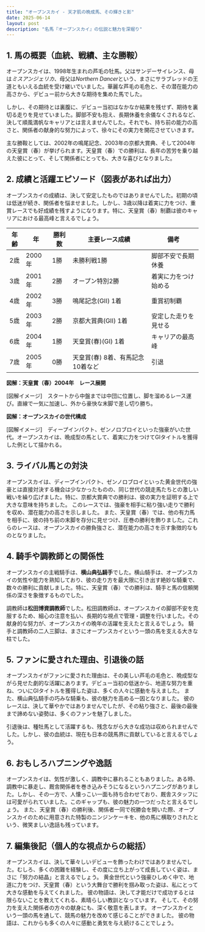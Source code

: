 ```yaml
---
title: "オープンスカイ - 天才肌の晩成馬、その輝きと影"
date: 2025-06-14
layout: post
description: "名馬『オープンスカイ』の伝説と魅力を深堀り"
---
```


## 1. 馬の概要（血統、戦績、主な勝鞍）

オープンスカイは、1998年生まれの芦毛の牡馬。父はサンデーサイレンス、母は*ミスアンジェリカ*、母父は*Northern Dancer*という、まさにサラブレッドの王道ともいえる血統を受け継いでいました。華麗な芦毛の毛色と、その潜在能力の高さから、デビュー前から大きな期待を集めた馬でした。

しかし、その期待とは裏腹に、デビュー当初はなかなか結果を残せず、期待を裏切る走りを見せていました。脚部不安も抱え、長期休養を余儀なくされるなど、決して順風満帆なキャリアとは言えませんでした。それでも、持ち前の能力の高さと、関係者の献身的な努力によって、徐々にその実力を開花させていきます。

主な勝鞍としては、2002年の鳴尾記念、2003年の京都大賞典、そして2004年の天皇賞（春）が挙げられます。天皇賞（春）での勝利は、長年の苦労を乗り越えた彼にとって、そして関係者にとっても、大きな喜びとなりました。


## 2. 成績と活躍エピソード（図表があれば出力）

オープンスカイの成績は、決して安定したものではありませんでした。初期の頃は低迷が続き、関係者を悩ませました。しかし、3歳以降は着実に力をつけ、重賞レースでも好成績を残すようになります。特に、天皇賞（春）制覇は彼のキャリアにおける最高峰と言えるでしょう。

| 年齢 | 年 | 勝利数 | 主要レース成績 | 備考 |
|---|---|---|---|---|
| 2歳 | 2000年 | 1勝 |  未勝利戦1勝 |  脚部不安で長期休養 |
| 3歳 | 2001年 | 2勝 |  オープン特別2勝 |  着実に力をつけ始める |
| 4歳 | 2002年 | 3勝 | 鳴尾記念(GⅡ) 1着 | 重賞初制覇 |
| 5歳 | 2003年 | 2勝 | 京都大賞典(GⅡ) 1着 |  安定した走りを見せる |
| 6歳 | 2004年 | 1勝 | 天皇賞(春)(GⅠ) 1着 |  キャリアの最高峰 |
| 7歳 | 2005年 | 0勝 |  天皇賞(春) 8着、有馬記念 10着など |  引退 |


**図解：天皇賞（春）2004年　レース展開**

[図解イメージ]　スタートから中盤までは中団に位置し、脚を溜めるレース運び。直線で一気に加速し、外から豪快な末脚で差し切り勝ち。


**図解：オープンスカイの世代構成**

[図解イメージ]　ディープインパクト、ゼンノロブロイといった強豪がいた世代。オープンスカイは、晩成型の馬として、着実に力をつけてGⅠタイトルを獲得した例として描かれる。


## 3. ライバル馬との対決

オープンスカイは、ディープインパクト、ゼンノロブロイといった黄金世代の強豪とは直接対決する機会は少なかったものの、同じ世代の競走馬たちとの激しい戦いを繰り広げました。特に、京都大賞典での勝利は、彼の実力を証明する上で大きな意味を持ちました。  このレースでは、強豪を相手に粘り強い走りで勝利を収め、潜在能力の高さを示しました。  また、天皇賞（春）では、他の有力馬を相手に、彼の持ち前の末脚を存分に見せつけ、圧巻の勝利を飾りました。これらのレースは、オープンスカイの勝負強さと、潜在能力の高さを示す象徴的なものとなりました。


## 4. 騎手や調教師との関係性

オープンスカイの主戦騎手は、**横山典弘騎手**でした。横山騎手は、オープンスカイの気性や能力を熟知しており、彼の走り方を最大限に引き出す絶妙な騎乗で、数々の勝利に貢献しました。特に、天皇賞（春）での勝利は、騎手と馬の信頼関係の深さを象徴するものでした。

調教師は**松田博資調教師**でした。松田調教師は、オープンスカイの脚部不安を克服するため、細心の注意を払い、長期的な視点で管理・調整を行いました。その献身的な努力が、オープンスカイの晩年の活躍を支えたと言えるでしょう。  騎手と調教師の二人三脚は、まさにオープンスカイという一頭の馬を支える大きな柱でした。


## 5. ファンに愛された理由、引退後の話

オープンスカイがファンに愛された理由は、その美しい芦毛の毛色と、晩成型ながら見せた劇的な活躍にあります。デビュー当初の低迷から、地道な努力を重ね、ついにGⅠタイトルを獲得した姿は、多くの人々に感動を与えました。  また、横山典弘騎手の巧みな騎乗も、彼の魅力を高める一因となりました。  彼のレースは、決して華やかではありませんでしたが、その粘り強さと、最後の最後まで諦めない姿勢は、多くのファンを魅了しました。

引退後は、種牡馬として活躍するも、残念ながら大きな成功は収められませんでした。しかし、彼の血統は、現在も日本の競馬界に貢献していると言えるでしょう。


## 6. おもしろハプニングや逸話

オープンスカイは、気性が激しく、調教中に暴れることもありました。ある時、調教中に暴走し、厩舎関係者を巻き込みそうになるというハプニングがありました。しかし、その一方で、人懐っこい一面も持ち合わせており、厩舎スタッフには可愛がられていました。このギャップも、彼の魅力の一つだったと言えるでしょう。  また、天皇賞（春）の勝利後、関係者一同で祝勝会を開いた際、オープンスカイのために用意された特製のニンジンケーキを、他の馬に横取りされたという、微笑ましい逸話も残っています。


## 7. 編集後記（個人的な視点からの総括）

オープンスカイは、決して華々しいデビューを飾ったわけではありませんでした。むしろ、多くの困難を経験し、その度に立ち上がって成長していく姿は、まさに「努力の結晶」と言えるでしょう。  黄金世代という強豪ひしめく中で、地道に力をつけ、天皇賞（春）という大舞台で勝利を掴み取った姿は、私にとって大きな感動を与えてくれました。  彼の物語は、決して才能だけで成功するとは限らないことを教えてくれる、素晴らしい教訓となっています。  そして、その努力を支えた関係者の方々の献身にも、深く敬意を表します。 オープンスカイという一頭の馬を通して、競馬の魅力を改めて感じることができました。  彼の物語は、これからも多くの人々に感動と勇気を与え続けることでしょう。
